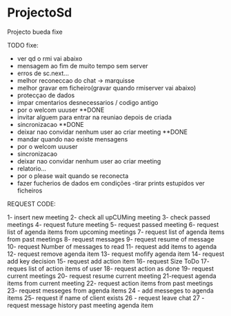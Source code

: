 ProjectoSd
==========

Projecto bueda fixe

TODO fixe:
- ver qd o rmi vai abaixo
- mensagem ao fim de muito tempo sem server
- erros de sc.next...
- melhor reconeccao do chat -> marquisse
- melhor gravar em ficheiro(gravar quando rmiserver vai abaixo)
- protecçao de dados
- impar cmentarios desnecessarios / codigo antigo
- por o welcom uuuser **DONE
- invitar alguem para entrar na reuniao depois de criada
- sincronizacao **DONE
- deixar nao convidar nenhum user ao criar meeting **DONE
- mandar quando nao existe mensagens
- por o welcom uuuser
- sincronizacao
- deixar nao convidar nenhum user ao criar meeting
- relatorio...
- por o please wait quando se reconecta
- fazer fucherios de dados em condições
-tirar prints estupidos
ver ficheiros





REQUEST CODE:


1- insert new meeting
2- check all upCUMing meeting
3- check passed meetings
4- request future meeting
5- request passed meeting
6- request list of agenda items from upcoming meetings
7- request list of agenda items from past meetings
8- request messages
9- request resume of message
10- request Number of messages to read
11- request add items to agenda
12- request remove agenda item
13- request mofify agenda item
14- request add key decision
15- request add action item
16- request Size ToDo
17- reques list of action items of user
18- request action as done
19- request current meetings
20- request resume current meeting
21-request agenda items from current meeting
22- request action items from past meetings
23- request messeges from agenda items
24 - add messeges to agenda items
25- request if name of client exists
26 - request leave chat
27 - request message history past meeting agenda item
